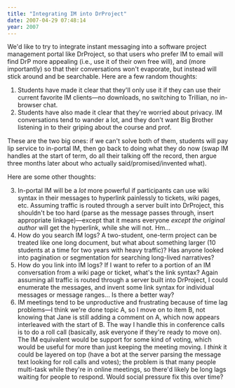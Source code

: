 ```yaml
---
title: "Integrating IM into DrProject"
date: 2007-04-29 07:48:14
year: 2007
---
```

We'd like to try to integrate instant messaging into a software project management portal like DrProject, so that users who prefer IM to email will find DrP more appealing (i.e., use it of their own free will), and (more importantly) so that their conversations won't evaporate, but instead will stick around and be searchable.  Here are a few random thoughts:
<ol>
  <li>Students have made it clear that they'll only use it if they can use their current favorite IM clients—no downloads, no switching to Trillian, no in-browser chat.</li>
  <li>Students have also made it clear that they're worried about privacy.  IM conversations tend to wander a lot, and they don't want Big Brother listening in to their griping about the course and prof.</li>
</ol>
These are the two big ones: if we can't solve both of them, students will pay lip service to in-portal IM, then go back to doing what they do now (swap IM handles at the start of term, do all their talking off the record, then argue three months later about who actually said/promised/invented what).

Here are some other thoughts:
<ol start="3">
  <li>In-portal IM will be a <em>lot</em> more powerful if participants can use wiki syntax in their messages to hyperlink painlessly to tickets, wiki pages, etc.  Assuming traffic is routed through a server built into DrProject, this shouldn't be too hard (parse as the message passes through, insert appropriate linkage)—except that it means everyone <em>except the original author</em> will get the hyperlink, while she will not.  Hm...</li>
  <li>How do you search IM logs?  A two-student, one-term project can be treated like one long document, but what about something larger (10 students at a time for two years with heavy traffic)?  Has anyone looked into pagination or segmentation for searching long-lived narratives?</li>
  <li>How do you link into IM logs?  If I want to refer to a portion of an IM conversation from a wiki page or ticket, what's the link syntax? Again assuming all traffic is routed through a server built into DrProject, I could enumerate the messages, and invent some link syntax for individual messages or message ranges...  Is there a better way?</li>
  <li>IM meetings tend to be unproductive and frustrating because of time lag problems—I think we're done topic A, so I move on to item B, not knowing that Jane is still adding a comment on A, which now appears interleaved with the start of B.  The way I handle this in conference calls is to do a roll call (basically, ask everyone if they're ready to move on).  The IM equivalent would be support for some kind of voting, which would be useful for more than just keeping the meeting moving.  I <em>think</em> it could be layered on top (have a bot at the server parsing the message text looking for roll calls and votes); the problem is that many people multi-task while they're in online meetings, so there'd likely be long lags waiting for people to respond.  Would social pressure fix this over time?</li>
</ol>
